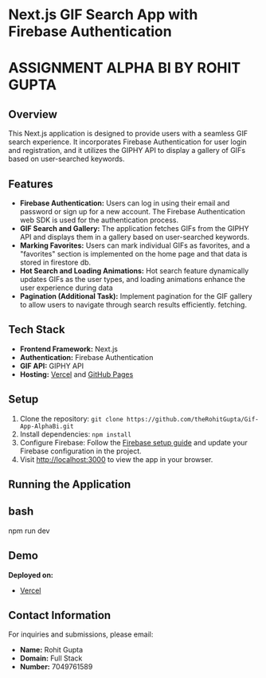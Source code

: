 # Next.js GIF Search App with Firebase Authentication
# ASSIGNMENT ALPHA BI BY ROHIT GUPTA
## Overview

This Next.js application is designed to provide users with a seamless GIF search experience. It incorporates Firebase Authentication for user login and registration, and it utilizes the GIPHY API to display a gallery of GIFs based on user-searched keywords.

## Features

- **Firebase Authentication:** Users can log in using their email and password or sign up for a new account. The Firebase Authentication web SDK is used for the authentication process.
- **GIF Search and Gallery:** The application fetches GIFs from the GIPHY API and displays them in a gallery based on user-searched keywords.
- **Marking Favorites:** Users can mark individual GIFs as favorites, and a "favorites" section is implemented on the home page and that data is stored in firestore db.
- **Hot Search and Loading Animations:** Hot search feature dynamically updates GIFs as the user types, and loading animations enhance the user experience during data 
- **Pagination (Additional Task):** Implement pagination for the GIF gallery to allow users to navigate through search results efficiently.
fetching.

## Tech Stack

- **Frontend Framework:** Next.js
- **Authentication:** Firebase Authentication
- **GIF API:** GIPHY API
- **Hosting:** [Vercel](#) and [GitHub Pages](#)

## Setup

1. Clone the repository: `git clone https://github.com/theRohitGupta/Gif-App-AlphaBi.git`
2. Install dependencies: `npm install`
3. Configure Firebase: Follow the [Firebase setup guide](https://firebase.google.com/docs/web/setup) and update your Firebase configuration in the project.
4. Visit [http://localhost:3000](http://localhost:3000) to view the app in your browser.

## Running the Application

## bash
npm run dev

## Demo
**Deployed on:**
- [Vercel](https://gif-app-alpha-bi.vercel.app/)

## Contact Information

For inquiries and submissions, please email:

- **Name:** Rohit Gupta
- **Domain:** Full Stack
- **Number:** 7049761589

